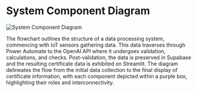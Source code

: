# System Component Diagram

![System Component Diagram](System_Component_Diagram.PNG)

The flowchart outlines the structure of a data processing system, commencing with IoT sensors gathering data. This data traverses through Power Automate to the OpenAI API where it undergoes validation, calculations, and checks. Post-validation, the data is preserved in Supabase and the resulting certificate data is exhibited on Streamlit. The diagram delineates the flow from the initial data collection to the final display of certificate information, with each component depicted within a purple box, highlighting their roles and interconnectivity.
